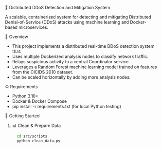 🚨 Distributed DDoS Detection and Mitigation System

A scalable, containerized system for detecting and mitigating Distributed Denial-of-Service (DDoS) attacks using machine learning and Docker-based microservices.

📜 Overview
 - This project implements a distributed real-time DDoS detection system that:
 - Uses multiple Dockerized analysis nodes to classify network traffic.
 - Relays suspicious activity to a central Coordinator service.
 - Leverages a Random Forest machine learning model trained on features from the CICIDS 2010 dataset.
 - Can be scaled horizontally by adding more analysis nodes.

⚙️ Requirements
 - Python 3.10+
 - Docker & Docker Compose
 - pip install -r requirements.txt (for local Python testing)

🚀 Getting Started
1. 📊 Clean & Prepare Data
      ```bash
        cd src/scripts
        python clean_data.py


